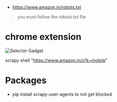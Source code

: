 - https://www.amazon.in/robots.txt
> you must follow the robots.txt file

# chrome extension
![Selector Gadget](https://github.com/Ayon-SSP/amazon-scraper-alert-system/assets/80549753/e2ef0658-200e-4c85-b000-81e783648c39)

scrapy shell "https://www.amazon.in/s?k=mobile"

# Packages
- pip install scrapy-user-agents to not get blocked